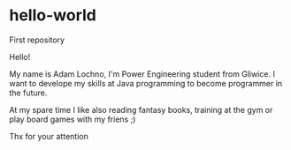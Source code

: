 # hello-world
First repository

Hello!

My name is Adam Lochno, I'm Power Engineering student from Gliwice. I want to develope my skills at Java programming to become programmer in the future.

At my spare time I like also reading fantasy books, training at the gym or play board games with my friens ;)

Thx for your attention
